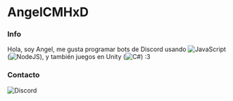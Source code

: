 # AngelCMHxD
### Info
Hola, soy Angel, me gusta programar bots de Discord usando ![JavaScript](https://img.shields.io/badge/-JavaScript-black?style=flat-square&logo=javascript) (![NodeJS](https://img.shields.io/badge/-Nodejs-black?style=flat-square&logo=Node.js)), y también juegos en Unity (![C#](https://img.shields.io/badge/-CSharp-black?style=flat-square&logo=c-sharp)) :3

### Contacto
![Discord](https://img.shields.io/twitter/url?color=blue&label=Discord%20%7C%20AngelCMHxD%233976&logo=discord&style=flat-square&url=https://discord.com/channels/@me)
